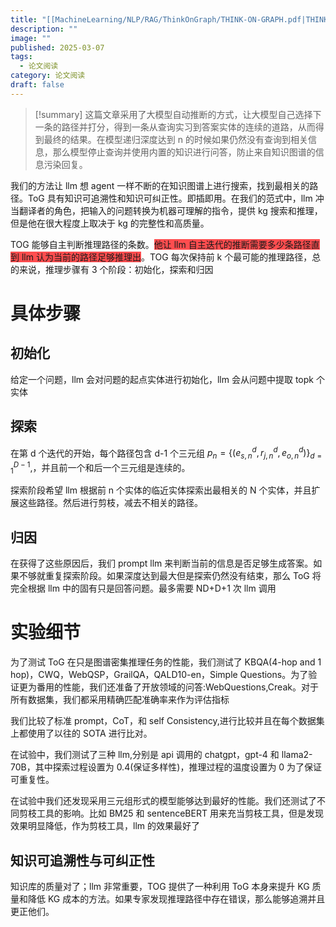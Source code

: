 ```yaml
---
title: "[[MachineLearning/NLP/RAG/ThinkOnGraph/THINK-ON-GRAPH.pdf|THINK-ON-GRAPH]]"
description: ""
image: ""
published: 2025-03-07
tags:
  - 论文阅读
category: 论文阅读
draft: false
---
```


>[!summary]
>这篇文章采用了大模型自动推断的方式，让大模型自己选择下一条的路径并打分，得到一条从查询实习到答案实体的连续的道路，从而得到最终的结果。在模型递归深度达到 n 的时候如果仍然没有查询到相关信息，那么模型停止查询并使用内置的知识进行问答，防止来自知识图谱的信息污染回复。

我们的方法让 llm 想 agent 一样不断的在知识图谱上进行搜索，找到最相关的路径。ToG 具有知识可追溯性和知识可纠正性。即插即用。在我们的范式中，llm 冲当翻译者的角色，把输入的问题转换为机器可理解的指令，提供 kg 搜索和推理，但是他在很大程度上取决于 kg 的完整性和高质量。

TOG 能够自主判断推理路径的条数。<span style="background:#ff4d4f">他让 llm 自主迭代的推断需要多少条路径直到 llm 认为当前的路径足够推理出</span>。TOG 每次保持前 k 个最可能的推理路径，总的来说，推理步骤有 3 个阶段：初始化，探索和归因

# 具体步骤

## 初始化

给定一个问题，llm 会对问题的起点实体进行初始化，llm 会从问题中提取 topk 个实体

## 探索

在第 d 个迭代的开始，每个路径包含 d-1 个三元组 $p_n=\{(e_{s,n}^d,r_{j,n}^d,e_{o,n}^d)\}_{d=1}^{D-1},$，并且前一个和后一个三元组是连续的。

探索阶段希望 llm 根据前 n 个实体的临近实体探索出最相关的 N 个实体，并且扩展这些路径。然后进行剪枝，减去不相关的路径。

## 归因

在获得了这些原因后，我们 prompt llm 来判断当前的信息是否足够生成答案。如果不够就重复探索阶段。如果深度达到最大但是探索仍然没有结束，那么 ToG 将完全根据 llm 中的固有只是回答问题。最多需要 ND+D+1 次 llm 调用

# 实验细节

为了测试 ToG 在只是图谱密集推理任务的性能，我们测试了 KBQA(4-hop and 1 hop)，CWQ，WebQSP，GrailQA，QALD10-en，Simple Questions。为了验证更为番用的性能，我们还准备了开放领域的问答:WebQuestions,Creak。对于所有数据集，我们都采用精确匹配准确率来作为评估指标

我们比较了标准 prompt，CoT，和 self Consistency,进行比较并且在每个数据集上都使用了以往的 SOTA 进行比对。

在试验中，我们测试了三种 llm,分别是 api 调用的 chatgpt，gpt-4 和 llama2-70B，其中探索过程设置为 0.4(保证多样性)，推理过程的温度设置为 0 为了保证可重复性。

在试验中我们还发现采用三元组形式的模型能够达到最好的性能。我们还测试了不同剪枝工具的影响。比如 BM25 和 sentenceBERT 用来充当剪枝工具，但是发现效果明显降低，作为剪枝工具，llm 的效果最好了

## 知识可追溯性与可纠正性

知识库的质量对了；llm 非常重要，TOG 提供了一种利用 ToG 本身来提升 KG 质量和降低 KG 成本的方法。如果专家发现推理路径中存在错误，那么能够追溯并且更正他们。
